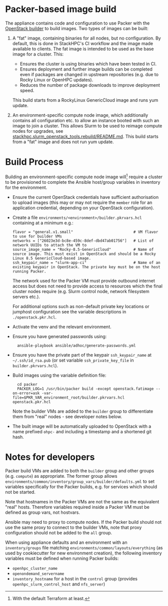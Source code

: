 # Packer-based image build

The appliance contains code and configuration to use Packer with the [OpenStack builder](https://www.packer.io/plugins/builders/openstack) to build images. Two types of images can be built:

1. A "fat" image, containing binaries for all nodes, but no configuration. By default, this is done in StackHPC's CI workflow and the image made available to clients. The fat image is intended to be used as the base image for a cluster. This:
    - Ensures the cluster is using binaries which have been tested in CI.
    - Ensures deployment and further image builds can be completed even if packages are changed in upstream repositories (e.g. due to Rocky Linux or OpenHPC updates).
    - Reduces the number of package downloads to improve deployment speed.

    This build starts from a RockyLinux GenericCloud image and runs yum update.

2. An environment-specific compute node image, which additionally contains all configuration etc. to allow an instance booted with such an image to join a cluster. This allows Slurm to be used to reimage compute nodes for upgrades, see [stackhpc.slurm_openstack_tools.rebuild/README.md](../ansible/collections/ansible_collections/stackhpc/slurm_openstack_tools/roles/rebuild/README.md). This build starts from a "fat" image and does not run yum update.

# Build Process

Building an environment-specific compute node image will[^1] require a cluster to be provisioned to complete the Ansible host/group variables in inventory for the environment.

- Ensure the current OpenStack credentials have sufficient authorisation to upload images (this may or may not require the `member` role for an application credential, depending on your OpenStack configuration).
- Create a file `environments/<environment>/builder.pkrvars.hcl` containing at a minimum e.g.:
  
  ```hcl
  flavor = "general.v1.small"                           # VM flavor to use for builder VMs
  networks = ["26023e3d-bc8e-459c-8def-dbd47ab01756"]   # List of network UUIDs to attach the VM to
  source_image_name = "Rocky-8.5-GenericCloud"          # Name of source image. This must exist in OpenStack and should be a Rocky Linux 8.5 GenericCloud-based image.
  ssh_keypair_name = "slurm-app-ci"                     # Name of an existing keypair in OpenStack. The private key must be on the host running Packer.
  ```
  
  The network used for the Packer VM must provide outbound internet access but does not need to provide access to resources which the final cluster nodes require (e.g. Slurm control node, network filesystem servers etc.).
  
  For additional options such as non-default private key locations or jumphost configuration see the variable descriptions in `./openstack.pkr.hcl`.

- Activate the venv and the relevant environment.
- Ensure you have generated passwords using:

        ansible-playbook ansible/adhoc/generate-passwords.yml

- Ensure you have the private part of the keypair `ssh_keypair_name` at `~/.ssh/id_rsa.pub` (or set variable `ssh_private_key_file` in `builder.pkrvars.hcl`).

- Build images using the variable definition file:

        cd packer
        PACKER_LOG=1 /usr/bin/packer build -except openstack.fatimage --on-error=ask -var-file=$PKR_VAR_environment_root/builder.pkrvars.hcl openstack.pkr.hcl

  Note the builder VMs are added to the `builder` group to differentiate them from "real" nodes - see developer notes below.

- The built image will be automatically uploaded to OpenStack with a name prefixed `ohpc-` and including a timestamp and a shortened git hash.

[^1]: With the default Terraform at least.

# Notes for developers

Packer build VMs are added to both the `builder` group and other groups (e.g. `compute`) as appropriate. The former group allows `environments/common/inventory/group_vars/builder/defaults.yml` to set variables specifically for the Packer builds, e.g. for services which should not be started.

Note that hostnames in the Packer VMs are not the same as the equivalent "real" hosts. Therefore variables required inside a Packer VM must be defined as group vars, not hostvars.

Ansible may need to proxy to compute nodes. If the Packer build should not use the same proxy to connect to the builder VMs, note that proxy configuration should not be added to the `all` group.

When using appliance defaults and an environment with an `inventory/groups` file matching `environments/common/layouts/everything` (as used by cookiecutter for new environment creation), the following inventory variables must be defined when running Packer builds:
- `openhpc_cluster_name`
- `openondemand_servername`
- `inventory_hostname` for a host in the `control` group (provides `openhpc_slurm_control_host` and `nfs_server`)
